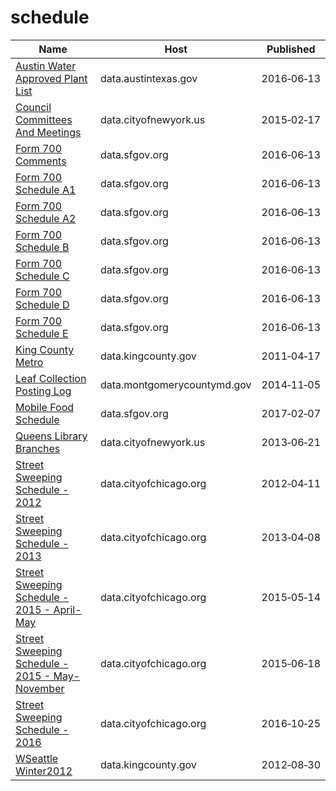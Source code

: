 # schedule

Name | Host | Published
---- | ---- | ---------
[Austin Water Approved Plant List](../datasets/82dq-nkpk.md) | data.austintexas.gov | 2016&#x2011;06&#x2011;13
[Council Committees And Meetings](../datasets/m48u-yjt8.md) | data.cityofnewyork.us | 2015&#x2011;02&#x2011;17
[Form 700 Comments](../datasets/e9vv-n9ta.md) | data.sfgov.org | 2016&#x2011;06&#x2011;13
[Form 700 Schedule A1](../datasets/tzbk-2xg8.md) | data.sfgov.org | 2016&#x2011;06&#x2011;13
[Form 700 Schedule A2](../datasets/j82c-uj4d.md) | data.sfgov.org | 2016&#x2011;06&#x2011;13
[Form 700 Schedule B](../datasets/tcn4-z9dy.md) | data.sfgov.org | 2016&#x2011;06&#x2011;13
[Form 700 Schedule C](../datasets/fkhv-84jp.md) | data.sfgov.org | 2016&#x2011;06&#x2011;13
[Form 700 Schedule D](../datasets/kpf8-y8tj.md) | data.sfgov.org | 2016&#x2011;06&#x2011;13
[Form 700 Schedule E](../datasets/2ige-b5yn.md) | data.sfgov.org | 2016&#x2011;06&#x2011;13
[King County Metro](../datasets/pd2q-kmme.md) | data.kingcounty.gov | 2011&#x2011;04&#x2011;17
[Leaf Collection Posting Log](../datasets/r53e-rcct.md) | data.montgomerycountymd.gov | 2014&#x2011;11&#x2011;05
[Mobile Food Schedule](../datasets/jjew-r69b.md) | data.sfgov.org | 2017&#x2011;02&#x2011;07
[Queens Library Branches](../datasets/kh3d-xhq7.md) | data.cityofnewyork.us | 2013&#x2011;06&#x2011;21
[Street Sweeping Schedule - 2012](../datasets/k3hy-v5xb.md) | data.cityofchicago.org | 2012&#x2011;04&#x2011;11
[Street Sweeping Schedule - 2013](../datasets/8h6a-imtk.md) | data.cityofchicago.org | 2013&#x2011;04&#x2011;08
[Street Sweeping Schedule - 2015 - April-May](../datasets/waad-z968.md) | data.cityofchicago.org | 2015&#x2011;05&#x2011;14
[Street Sweeping Schedule - 2015 - May-November](../datasets/ggci-kynu.md) | data.cityofchicago.org | 2015&#x2011;06&#x2011;18
[Street Sweeping Schedule - 2016](../datasets/x2vd-qke7.md) | data.cityofchicago.org | 2016&#x2011;10&#x2011;25
[WSeattle Winter2012](../datasets/4wxe-trr7.md) | data.kingcounty.gov | 2012&#x2011;08&#x2011;30

